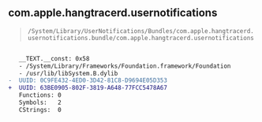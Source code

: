 ## com.apple.hangtracerd.usernotifications

> `/System/Library/UserNotifications/Bundles/com.apple.hangtracerd.usernotifications.bundle/com.apple.hangtracerd.usernotifications`

```diff

   __TEXT.__const: 0x58
   - /System/Library/Frameworks/Foundation.framework/Foundation
   - /usr/lib/libSystem.B.dylib
-  UUID: 0C9FE432-4ED0-3D42-81C8-D9694E05D353
+  UUID: 63BE0905-802F-3819-A648-77FCC5478A67
   Functions: 0
   Symbols:   2
   CStrings:  0

```

